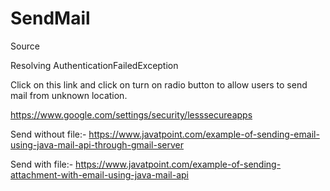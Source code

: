 # SendMail

Source

Resolving AuthenticationFailedException

Click on this link and click on turn on radio button to allow users to send mail from unknown location. 

https://www.google.com/settings/security/lesssecureapps

Send without file:- https://www.javatpoint.com/example-of-sending-email-using-java-mail-api-through-gmail-server

Send with file:- https://www.javatpoint.com/example-of-sending-attachment-with-email-using-java-mail-api
